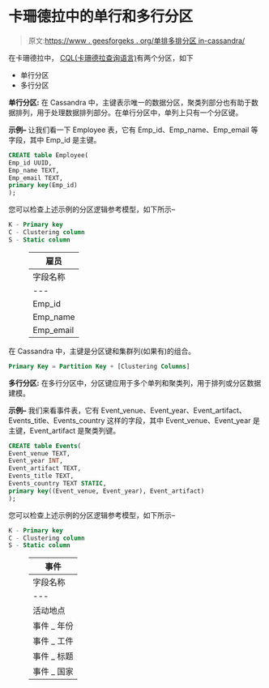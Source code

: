 # 卡珊德拉中的单行和多行分区

> 原文:[https://www . geesforgeks . org/单排多排分区 in-cassandra/](https://www.geeksforgeeks.org/single-row-and-multi-row-partitions-in-cassandra/)

在卡珊德拉中， [CQL(卡珊德拉查询语言)](https://www.geeksforgeeks.org/useful-cql-query-in-cassandra/?ref=rp)有两个分区，如下

*   单行分区
*   多行分区

**单行分区:**
在 Cassandra 中，主键表示唯一的数据分区，聚类列部分也有助于数据排列，用于处理数据排列部分。在单行分区中，单列上只有一个分区键。

**示例–**
让我们看一下 Employee 表，它有 Emp_id、Emp_name、Emp_email 等字段，其中 Emp_id 是主键。

```sql
CREATE table Employee(
Emp_id UUID, 
Emp_name TEXT, 
Emp_email TEXT,
primary key(Emp_id)
);
```

您可以检查上述示例的分区逻辑参考模型，如下所示–

```sql
K - Primary key
C - Clustering column
S - Static column
```

<figure class="table">

| 雇员 |
| --- |
| 字段名称 | 数据类型 | 钥匙 |
| --- | --- | --- |
| Emp_id | UUID | K |
| Emp_name | 文本 |   |
| Emp_email | 文本 |   |

</figure>

在 Cassandra 中，主键是分区键和集群列(如果有)的组合。

```sql
Primary Key = Partition Key + [Clustering Columns]
```

**多行分区:**
在多行分区中，分区键应用于多个单列和聚类列，用于排列或分区数据建模。

**示例–**
我们来看事件表，它有 Event_venue、Event_year、Event_artifact、Events_title、Events_country 这样的字段，其中 Event_venue、Event_year 是主键，Event_artifact 是聚类列键。

```sql
CREATE table Events(
Event_venue TEXT, 
Event_year INT,
Event_artifact TEXT,
Events_title TEXT,
Events_country TEXT STATIC,
primary key((Event_venue, Event_year), Event_artifact)
);
```

您可以检查上述示例的分区逻辑参考模型，如下所示–

```sql
K - Primary key
C - Clustering column
S - Static column
```

<figure class="table">

| 事件 |
| --- |
| 字段名称 | 数据类型 | 钥匙 |
| --- | --- | --- |
| 活动地点 | 文本 | K |
| 事件 _ 年份 | （同 Internationalorganizations）国际组织 | K |
| 事件 _ 工件 | 文本 |   |
| 事件 _ 标题 | 文本 |   |
| 事件 _ 国家 | 文本 | S |

</figure>